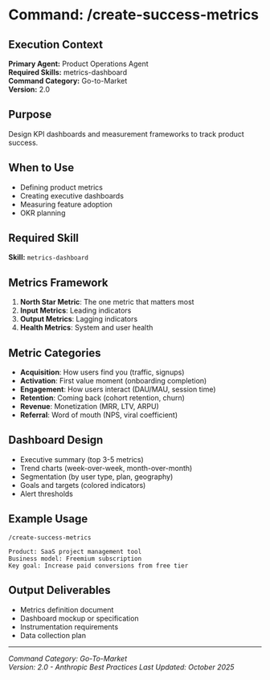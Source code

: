 # Command: /create-success-metrics

## Execution Context
**Primary Agent:** Product Operations Agent  
**Required Skills:** metrics-dashboard  
**Command Category:** Go-to-Market  
**Version:** 2.0

## Purpose
Design KPI dashboards and measurement frameworks to track product success.

## When to Use
- Defining product metrics
- Creating executive dashboards
- Measuring feature adoption
- OKR planning

## Required Skill
**Skill:** `metrics-dashboard`

## Metrics Framework
1. **North Star Metric**: The one metric that matters most
2. **Input Metrics**: Leading indicators
3. **Output Metrics**: Lagging indicators
4. **Health Metrics**: System and user health

## Metric Categories
- **Acquisition**: How users find you (traffic, signups)
- **Activation**: First value moment (onboarding completion)
- **Engagement**: How users interact (DAU/MAU, session time)
- **Retention**: Coming back (cohort retention, churn)
- **Revenue**: Monetization (MRR, LTV, ARPU)
- **Referral**: Word of mouth (NPS, viral coefficient)

## Dashboard Design
- Executive summary (top 3-5 metrics)
- Trend charts (week-over-week, month-over-month)
- Segmentation (by user type, plan, geography)
- Goals and targets (colored indicators)
- Alert thresholds

## Example Usage
```
/create-success-metrics

Product: SaaS project management tool
Business model: Freemium subscription
Key goal: Increase paid conversions from free tier
```


## Output Deliverables
- Metrics definition document
- Dashboard mockup or specification
- Instrumentation requirements
- Data collection plan

---
*Command Category: Go-To-Market*  
*Version: 2.0 - Anthropic Best Practices*
*Last Updated: October 2025*
